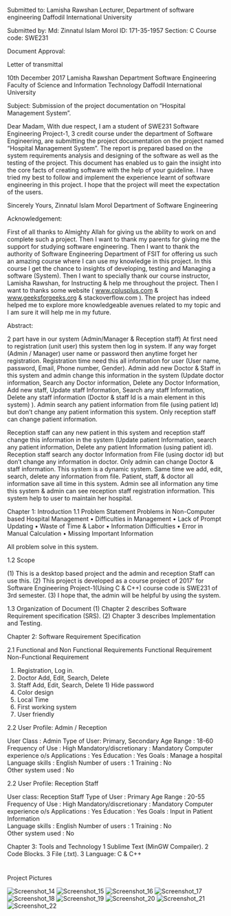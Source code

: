 Submitted to:
                          Lamisha Rawshan 
                          Lecturer, Department of software engineering
                          Daffodil International University 

Submitted by: 
                         Md: Zinnatul Islam Morol
                         ID: 171-35-1957
                         Section: C 
                         Course code: SWE231 

Document Approval:    


Letter of transmittal


10th December 2017
Lamisha Rawshan
Department Software Engineering
Faculty of Science and Information Technology
Daffodil International University

Subject: Submission of the project documentation on “Hospital Management System”.

Dear Madam,
With due respect, I am a student of SWE231 Software Engineering Project-1,  3 credit course under the department of Software Engineering, are submitting the project documentation on the project named “Hospital Management System”. The report is prepared based on the system requirements analysis and designing of the software as well as the testing of the project.
This document has enabled us to gain the insight into the core facts of creating software with the help of your guideline.
I have tried my best to follow and implement the experience learnt of software engineering in this project. I hope that the project will meet the expectation of the users. 


Sincerely Yours, 
Zinnatul Islam Morol
Department of Software Engineering



Acknowledgement:

First of all thanks to Almighty Allah for giving us the ability to work on and complete such a project. Then I want to thank my parents for giving me the support for studying software engineering.
Then I want to thank the authority of Software Engineering Department of FSIT
for offering us such an amazing course where I can use my knowledge in this project. In this course I get the chance to insights of developing, testing and
Managing a software (System).
Then I want to specially thank our course instructor, Lamisha Rawshan, for
Instructing & help me throughout the project. Then I want to thanks some website ( www.cplusplus.com & www.geeksforgeeks.org  & stackoverflow.com ).
The project has indeed helped me to explore more knowledgeable avenues related to my topic and I am sure it will help me in my future.












Abstract:

2 part have in our system (Admin/Manager & Reception staff)
At first need to registration (unit user) this system then log in system. If any way forget (Admin / Manager) user name or password then anytime forget her registration. Registration time need this all information for user (User name, password, Email, Phone number, Gender). Admin add new Doctor & Staff in this system and admin change this information in the system (Update doctor information, Search any Doctor information, Delete any Doctor Information, Add new staff, Update staff Information, Search any staff Information, Delete any staff information (Doctor & staff Id is a main element in this system) ). Admin search any patient information from file (using patient Id) but don’t change any patient information this system. Only reception staff can change patient information.

Reception staff can any new patient in this system and reception staff change this information in the system (Update patient Information, search any patient information, Delete any patient Information (using patient id). Reception staff search any doctor Information from File (using doctor id) but don’t change any information in doctor. Only admin can change Doctor & staff information.
This system is a dynamic system. Same time we add, edit, search, delete any information from file. Patient, staff, & doctor all information save all time in this system. Admin see all information any time this system & admin can see reception staff registration information.
This system help to user to maintain her hospital.



Chapter 1: Introduction
               1.1 Problem Statement
               Problems in Non-Computer based Hospital Management 
•	Difficulties in Management
•	Lack of Prompt Updating
•	Waste of Time & Labor
•	Information Difficulties
•	Error in Manual Calculation
•	Missing Important Information


All problem solve in this system.
            
1.2 Scope
                     
(1)	This is a desktop based project and the admin and reception Staff can use this.
(2) This project is developed as a course project of 2017’ for Software Engineering Project-1(Using C & C++) course code is SWE231 of 3rd semester.
(3) I hope that, the admin will be helpful by using the system.

 
1.3 Organization of Document
	 (1) Chapter 2 describes Software Requirement specification (SRS).
	 (2) Chapter 3 describes Implementation and Testing.


Chapter 2: Software Requirement Specification

2.1 Functional and Non Functional Requirements
Functional Requirement	Non-Functional Requirement
1)	Registration, Log in.
2)	Doctor Add, Edit, Search, Delete
3)	Staff Add, Edit, Search, Delete	1)	Hide password
2)	Color design
3)	Local Time
4)	First working system
5)	User friendly


2.2 User Profile: Admin / Reception

User Class : Admin
Type of User: Primary, Secondary
Age Range : 18-60
Frequency of Use : High
Mandatory/discretionary : Mandatory 
Computer experience o/s Applications : Yes
Education	: Yes
Goals : Manage a hospital           
Language skills : English 
Number of users : 1
Training : No        
Other system used : No 



2.2 User Profile: Reception Staff

User class: Reception Staff
Type of User : Primary
Age Range : 20-55
Frequency of Use : High
Mandatory/discretionary : Mandatory 
Computer experience o/s Applications : Yes
Education : Yes
Goals : Input in Patient Information           
Language skills : English 
Number of users : 1
Training : No       
Other system used :  No





Chapter 3:
                  Tools and Technology
                   1 Sublime Text (MinGW Compailer).
                   2 Code Blocks.
                   3 File (.txt).
                   3 Language: C & C++
		   
#
Project Pictures	   
		   
		   
![Screenshot_14](https://user-images.githubusercontent.com/31995155/57241780-9b344000-7053-11e9-9a6b-c394387b6001.png)
![Screenshot_15](https://user-images.githubusercontent.com/31995155/57241787-9cfe0380-7053-11e9-85e7-269a236e5124.png)
![Screenshot_16](https://user-images.githubusercontent.com/31995155/57241790-9f605d80-7053-11e9-9a7c-721ddc64eb9a.png)
![Screenshot_17](https://user-images.githubusercontent.com/31995155/57241792-a0918a80-7053-11e9-8734-e84ac6c4a06b.png)
![Screenshot_18](https://user-images.githubusercontent.com/31995155/57241794-a25b4e00-7053-11e9-8d04-047c6492f114.png)
![Screenshot_19](https://user-images.githubusercontent.com/31995155/57241804-a8512f00-7053-11e9-80a6-f1117d3dfae2.png)
![Screenshot_20](https://user-images.githubusercontent.com/31995155/57241809-ab4c1f80-7053-11e9-8924-3a43a23d304a.png)
![Screenshot_21](https://user-images.githubusercontent.com/31995155/57241812-ae471000-7053-11e9-9c12-7cf4fcd0b019.png)
![Screenshot_22](https://user-images.githubusercontent.com/31995155/57241815-b1420080-7053-11e9-96de-c94d7de8cf73.png)
